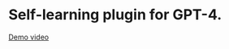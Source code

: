 # Self-learning plugin for GPT-4.

[Demo video](https://drive.google.com/file/d/1BW_ttxGh4vQEU2Sm5lO5ycd3Lp4rzkG1/view?usp=sharing)
